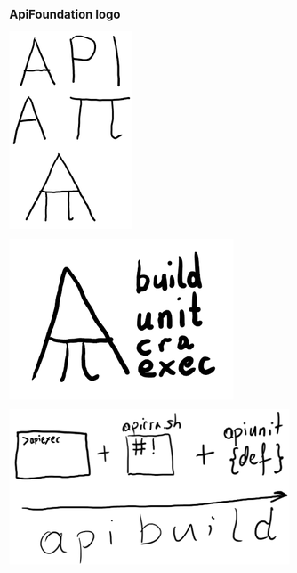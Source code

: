 ## ApiFoundation logo

![API](API.png)

![apibuild1.png](apibuild1.png)

![apibuild2.png](apibuild2.png)
